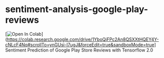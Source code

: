 # sentiment-analysis-google-play-reviews
[![Open In Colab](https://colab.research.google.com/assets/colab-badge.svg)](https://colab.research.google.com/drive/1YboQjFPc2An8QSXXtHQEY4Y-cNLcF4Nq#scrollTo=ynGUsi-I7ugJ&forceEdit=true&sandboxMode=true]
Sentiment Prediction of Google Play Store Reviews with Tensorflow 2.0
